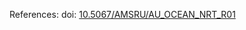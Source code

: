 References: doi: [10.5067/AMSRU/AU\_OCEAN\_NRT\_R01](http://dx.doi.org/10.5067/AMSRU/AU_OCEAN_NRT_R01)